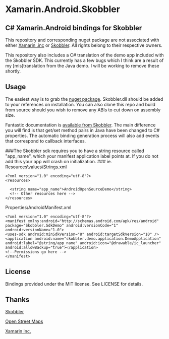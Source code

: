 Xamarin.Android.Skobbler
========================

## C# Xamarin.Android bindings for Skobbler ##

This repository and corresponding nuget package are not associated with either [Xamarin .inc](http://xamarin.com/) or [Skobbler](http://www.skobbler.com/). All rights belong to their respective owners.

This repository also includes a C# translation of the demo app included with the Skobbler SDK. This currently has a few bugs which I think are a result of my [mis]translation from the Java demo. I will be working to remove these shortly.

## Usage ##

The easiest way is to grab the [nuget package](https://www.nuget.org/packages/Xamarin.Android.Skobbler/). Skobbler.dll should be added to your references on installation. You can also clone this repo and build from source should you wish to remove any ABIs to cut down on assembly size.

Fantastic documentation is [available from Skobbler](http://developer.skobbler.com/getting-started/android). The main difference you will find is that get/set method pairs in Java have been changed to  C# properties. The automatic binding generation process will also add events that correspond to callback interfaces.

###The Skobbler sdk requires you to have a string resource called "app_name", which your manifest application label points at. If you do not add this your app will crash on initialization. ###
ie. Resources\values\Strings.xml


    <?xml version="1.0" encoding="utf-8"?>
    <resources>
    
      <string name="app_name">AndroidOpenSourceDemo</string>
      <!-- Other resources here -->
    </resources>
Properties\AndroidManifest.xml

    <?xml version="1.0" encoding="utf-8"?>
    <manifest xmlns:android="http://schemas.android.com/apk/res/android" package="Skobbler.SdkDemo" android:versionCode="1" android:versionName="1.0">
    <uses-sdk android:minSdkVersion="8" android:targetSdkVersion="10" />
    <application android:name="skobbler.demo.application.DemoApplication" android:label="@string/app_name" android:icon="@drawable/ic_launcher" android:allowBackup="true"></application>
    <!--Permissions go here -->
    </manifest>

## License ##
Bindings provided under the MIT license. See LICENSE for details.

## Thanks ##
[Skobbler](http://www.skobbler.com/)

[Open Street Maps](http://www.openstreetmap.org/)

[Xamarin inc.](http://xamarin.com/)